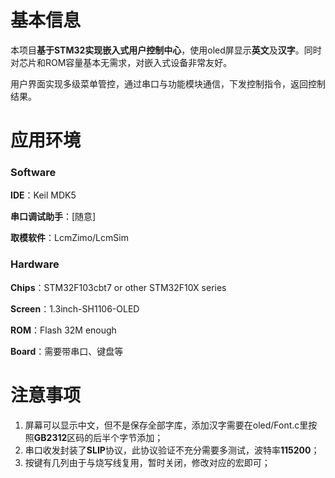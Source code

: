 # 基本信息

本项目**基于STM32实现嵌入式用户控制中心**，使用oled屏显示**英文**及**汉字**。同时对芯片和ROM容量基本无需求，对嵌入式设备非常友好。

用户界面实现多级菜单管控，通过串口与功能模块通信，下发控制指令，返回控制结果。



# 应用环境

### Software

**IDE**：Keil MDK5

**串口调试助手**：[随意]

**取模软件**：LcmZimo/LcmSim

### Hardware

**Chips**：STM32F103cbt7 or other STM32F10X series

**Screen**：1.3inch-SH1106-OLED

**ROM**：Flash 32M enough

**Board**：需要带串口、键盘等



# 注意事项

1. 屏幕可以显示中文，但不是保存全部字库，添加汉字需要在oled/Font.c里按照**GB2312**区码的后半个字节添加；
2. 串口收发封装了**SLIP**协议，此协议验证不充分需要多测试，波特率**115200**；
3. 按键有几列由于与烧写线复用，暂时关闭，修改对应的宏即可；